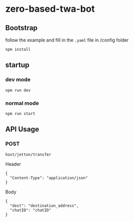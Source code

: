 # zero-based-twa-bot

## Bootstrap

follow the example and fill in the `.yaml` file in /config folder

```
npm install
```

## startup

### dev mode

```
npm run dev
```

### normal mode

```
npm run start
```

## API Usage

### POST

```
host/jetton/transfer
```

Header

```
{
  "Content-Type": "application/json"
}
```

Body

```
{
  "dest": "destination_address",
  "chatID": "chatID"
}
```
